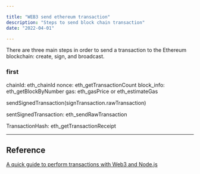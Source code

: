 ```yaml
---

title: "WEB3 send ethereum transaction"
description: "Steps to send block chain transaction"
date: "2022-04-01"

---
```


There are three main steps in order to send a transaction to the Ethereum blockchain: create, sign, and broadcast.

### first
chainId: eth_chainId
nonce: eth_getTransactionCount
block_info: eth_getBlockByNumber
gas: eth_gasPrice or eth_estimateGas


sendSignedTransaction(signTransaction.rawTransaction)

sentSignedTransaction: eth_sendRawTransaction

TransactionHash: eth_getTransactionReceipt

---
## Reference
[A quick guide to perform transactions with Web3 and Node.js
]("https://betterprogramming.pub/how-to-send-ethereum-transactions-using-web3-d05e0c95f820")
